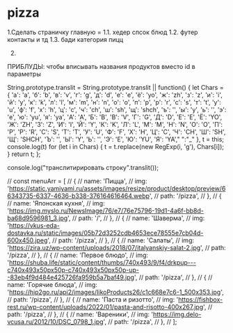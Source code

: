 # pizza

1.Сделать страничку главную =
1.1. хедер спсок блюд
1.2. футер контакты и тд
1.3. бади категория пицц

2.

ПРИБЛУДЫ:
чтобы вписывать названия продуктов вместо id в параметры

String.prototype.translit = String.prototype.translit || function() {
let Chars = {
'а': 'a', 'б': 'b', 'в': 'v', 'г': 'g', 'д': 'd', 'е': 'e', 'ё': 'yo', 'ж': 'zh', 'з': 'z', 'и': 'i', 'й': 'y', 'к': 'k', 'л': 'l', 'м': 'm', 'н': 'n', 'о': 'o', 'п': 'p', 'р': 'r', 'с': 's', 'т': 't', 'у': 'u', 'ф': 'f', 'х': 'h', 'ц': 'c', 'ч': 'ch', 'ш': 'sh', 'щ': 'shch', 'ъ': '', 'ы': 'y', 'ь': '', 'э': 'e', 'ю': 'yu', 'я': 'ya', 'А': 'A', 'Б': 'B', 'В': 'V', 'Г': 'G', 'Д': 'D', 'Е': 'E', 'Ё': 'YO', 'Ж': 'ZH', 'З': 'Z', 'И': 'I', 'Й': 'Y', 'К': 'K', 'Л': 'L', 'М': 'M', 'Н': 'N', 'О': 'O', 'П': 'P', 'Р': 'R', 'С': 'S', 'Т': 'T', 'У': 'U', 'Ф': 'F', 'Х': 'H', 'Ц': 'C', 'Ч': 'CH', 'Ш': 'SH', 'Щ': 'SHCH', 'Ъ': '', 'Ы': 'Y', 'Ь': '', 'Э': 'E', 'Ю': 'YU', 'Я': 'YA'," ":"\_"
},
t = this;
console.log(t)
for (let i in Chars) { t = t.replace(new RegExp(i, 'g'), Chars[i]); }
return t;
};

console.log("транслитирировать строку".translit());

// const menuArr = [
// {
// name: 'Пицца',
// img: 'https://static.yamiyami.ru/assets/images/resize/product/desktop/preview/66343735-6337-4636-b338-376164616464.webp',
// path: '/pizza',
// },
// {
// name: 'Японская кухня',
// img: 'https://img.myslo.ru/NewsImage/76/e7/76e75796-19d1-4a6f-bb8d-ba68d9596981_3.jpg',
// path: '/',
// },
// {
// name: 'Шаверма',
// img: 'https://vkus-eda-dostavka.ru/static/images/05b72d3252cdb4653ece78555e7cb04d-600x450.jpeg',
// path: '/pizza',
// },
// {
// name: 'Салаты',
// img: 'https://zira.uz/wp-content/uploads/2018/07/italyanskiy-salat-2.jpg',
// path: '/pizza',
// },
// {
// name: 'Первое блюдо',
// img: 'https://shuba.life/static/content/thumbs/740x493/9/f4/drkpup---c740x493x50px50p-c740x493x50px50p-up--83eb4f9d484e425726fa959b5a7baf49.jpg',
// path: '/pizza',
// },
// {
// name: 'Горячие блюда',
// img: 'https://hip2go.ru/api2/images/IikoProducts26/c1c668e7c6-1_500x353.jpg',
// path: '/pizza',
// },
// {
// name: 'Паста и ризотто',
// img: 'https://fishbox-rest.ru/wp-content/uploads/2022/01/pasta-and-risotto-400x267.jpg',
// path: '/pizza',
// },
// {
// name: 'Вареники',
// img: 'https://img.delo-vcusa.ru/2012/10/DSC_0798_1.jpg',
// path: '/pizza',
// },
// ];
